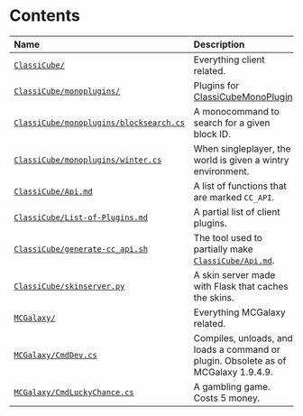 # Contents
|Name|Description|
|:--|:--|
|[`ClassiCube/`](ClassiCube/)|Everything client related.|
|[`ClassiCube/monoplugins/`](ClassiCube/monoplugins/)|Plugins for [ClassiCubeMonoPlugin](https://github.com/yomcube/ClassiCubeMonoPlugin).|
|[`ClassiCube/monoplugins/blocksearch.cs`](ClassiCube/monoplugins/blocksearch.cs)|A monocommand to search for a given block ID.|
|[`ClassiCube/monoplugins/winter.cs`](ClassiCube/monoplugins/winter.cs)|When singleplayer, the world is given a wintry environment.|
|[`ClassiCube/Api.md`](ClassiCube/Api.md)|A list of functions that are marked `CC_API`.|
|[`ClassiCube/List-of-Plugins.md`](ClassiCube/List-of-plugins.md)|A partial list of client plugins.|
|[`ClassiCube/generate-cc_api.sh`](ClassuCube/generate-cc_api.sh)|The tool used to partially make [`ClassiCube/Api.md`](ClassiCube/Api.md).|
|[`ClassiCube/skinserver.py`](ClassiCube/skinserver.py)|A skin server made with Flask that caches the skins.|
|[`MCGalaxy/`](MCGalaxy/)|Everything MCGalaxy related.|
|[`MCGalaxy/CmdDev.cs`](MCGalaxy/CmdDev.cs)|Compiles, unloads, and loads a command or plugin. Obsolete as of MCGalaxy 1.9.4.9.|
|[`MCGalaxy/CmdLuckyChance.cs`](MCGalaxy/CmdLuckyChance.cs)|A gambling game. Costs 5 money.|
